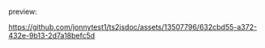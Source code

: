preview:



https://github.com/jonnytest1/ts2jsdoc/assets/13507796/632cbd55-a372-432e-9b13-2d7a18befc5d


